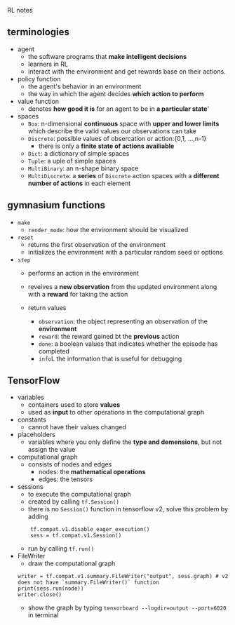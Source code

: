 RL  notes
## terminologies
- agent
    - the software programs that **make intelligent decisions**
    - learners in RL
    - interact with the environment and get rewards base on their actions.
- policy function
    - the agent's behavior in an environment
    - the way in which the agent decides **which action to perform**
- value function
     - denotes **how good it is** for an agent to be in **a particular state**'
- spaces
     - `Box`:  n-dimensional **continuous** space with **upper and lower limits** which describe the valid values our observations can take
     - `Discrete`: possible values of obsercation or action:\{0,1, ...,n-1}
        - there is only a **finite state of actions availiable**
     - `Dict`: a dictionary of simple spaces
     - `Tuple`: a uple of simple spaces
     - `MultiBinary`: an n-shape binary space
     - `MultiDiscrete`: a **series** of `Discrete` action spaces with a **different number of actions** in each element

## gymnasium functions
- `make`
    -  `render_mode`: how the environment should be visualized
- `reset`
    - returns the first observation of the environment
    - initializes the environment with a particular random seed or options
- `step`
    - performs an action in the environment
    - reveives a **new observation** from the updated environment along with a **reward** for taking the action
    
    - return values
        - `observation`: the object representing an observation of the **environment**
        - `reward`: the reward gained bt the **previous** action
        - `done`: a boolean values that indicates whether the episode has completed  
        - `info`L the information that is useful for debugging

## TensorFlow
- variables
    - containers used to store **values**
    - used as **input** to other operations in the computational graph
- constants
    - cannot have their values changed
- placeholders
    - variables where you only define the **type and demensions**, but not assign the value
- computational graph
    - consists of nodes and edges
        - nodes: the **mathematical operations**
        - edges: the tensors
- sessions
    - to execute the computational graph
    - created by calling `tf.Session()`
    - there is no `Session()` function in tensorflow v2, solve this problem by adding
    ```\
        tf.compat.v1.disable_eager_execution()
        sess = tf.compat.v1.Session()
    ```
    - run by calling `tf.run()`
- FileWriter
    - draw the computational graph
    ```
    writer = tf.compat.v1.summary.FileWriter("output", sess.graph) # v2 does not have `summary.FileWriter()` function
    print(sess.run(node))
    writer.close()
    ```
    - show the graph by typing `tensorboard --logdir=output --port=6020` in terminal

